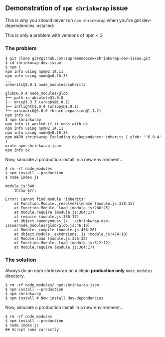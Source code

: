 ## Demonstration of `npm shrinkwrap` issue

This is why you should never run `npm shrinkwrap` when you've got dev-dependencies installed:

This is only a problem with versions of npm < 3

### The problem

```shell
$ git clone git@github.com:suprememoocow/shrinkwrap-dev-issue.git
$ cd shrinkwrap-dev-issue
$ npm i
npm info using npm@2.14.11
npm info using node@v0.10.33
...
inherits@2.0.1 node_modules/inherits

glob@6.0.4 node_modules/glob
├── path-is-absolute@1.0.0
├── once@1.3.3 (wrappy@1.0.1)
├── inflight@1.0.4 (wrappy@1.0.1)
└── minimatch@3.0.0 (brace-expansion@1.1.2)
npm info ok
$ npm shrinkwrap
npm info it worked if it ends with ok
npm info using npm@2.14.11
npm info using node@v0.10.33
npm WARN shrinkwrap Excluding devDependency: inherits { glob: '^6.0.4' }
wrote npm-shrinkwrap.json
npm info ok
```

Now, simulate a production install in a new environment...

```shell
$ rm -rf node_modules
$ npm install --production
$ node index.js

module.js:340
    throw err;
          ^
Error: Cannot find module 'inherits'
    at Function.Module._resolveFilename (module.js:338:15)
    at Function.Module._load (module.js:280:25)
    at Module.require (module.js:364:17)
    at require (module.js:380:17)
    at Object.<anonymous> (/.../shrinkwrap-dev-issue/node_modules/glob/glob.js:46:16)
    at Module._compile (module.js:456:26)
    at Object.Module._extensions..js (module.js:474:10)
    at Module.load (module.js:356:32)
    at Function.Module._load (module.js:312:12)
    at Module.require (module.js:364:17)
```

### The solution

Always do an npm shrinkwrap on a clean **production only** `node_modules` directory.

```shell
$ rm -rf node_modules/ npm-shrinkwrap.json
$ npm install --production
$ npm shrinkwrap
$ npm install # Now install dev-dependencies
```

Now, simulate a production install in a new environment...

```shell
$ rm -rf node_modules
$ npm install --production
$ node index.js
## Script runs correctly
```
